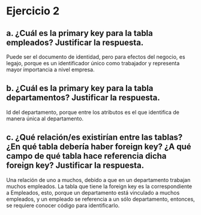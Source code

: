 # Ejercicio 2

## a. ¿Cuál es la primary key para la tabla empleados? Justificar la respuesta.
Puede ser el documento de identidad, pero para efectos del negocio, es legajo, porque es un identificador único como trabajador y representa mayor importancia a nivel empresa.


## b. ¿Cuál es la primary key para la tabla departamentos? Justificar la respuesta.
Id del departamento, porque entre los atributos es el que identifica de manera única al departamento. 


## c. ¿Qué relación/es existirían entre las tablas? ¿En qué tabla debería haber foreign key? ¿A qué campo de qué tabla hace referencia dicha foreign key? Justificar la respuesta.
Una relación de uno a muchos, debido a que en un departamento trabajan muchos empleados. La tabla que tiene la foreign key es la correspondiente a Empleados, esto, porque un departamento está vinculado a muchos empleados, y un empleado se referencia a un sólo departamento, entonces, se requiere conocer código para identificarlo.
